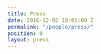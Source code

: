 ```yaml
---
title: Press
date: 2016-12-02 10:01:00 Z
permalink: "/people/press/"
position: 0
layout: press
---
```


